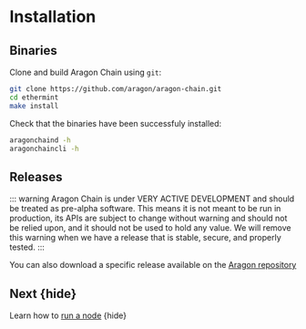 <!--
order: 1
-->

# Installation

## Binaries

Clone and build Aragon Chain using `git`:

```bash
git clone https://github.com/aragon/aragon-chain.git
cd ethermint
make install
```

Check that the binaries have been successfuly installed:

```bash
aragonchaind -h
aragonchaincli -h
```

<!-- ## Docker -->

<!-- TODO: -->

## Releases

::: warning
Aragon Chain is under VERY ACTIVE DEVELOPMENT and should be treated as pre-alpha software. This means it is not meant to be run in production, its APIs are subject to change without warning and should not be relied upon, and it should not be used to hold any value. We will remove this warning when we have a release that is stable, secure, and properly tested.
:::

You can also download a specific release available on the [Aragon repository](https://github.com/aragon/aragon-chain/releases)

## Next {hide}

Learn how to [run a node](./.run_node.md) {hide}
